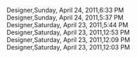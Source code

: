 ﻿Designer,Sunday, April 24, 2011,6:33 PM  Designer,Sunday, April 24, 2011,5:37 PM  Designer,Saturday, April 23, 2011,5:44 PM  Designer,Saturday, April 23, 2011,12:53 PM  Designer,Saturday, April 23, 2011,12:09 PM  Designer,Saturday, April 23, 2011,12:03 PM